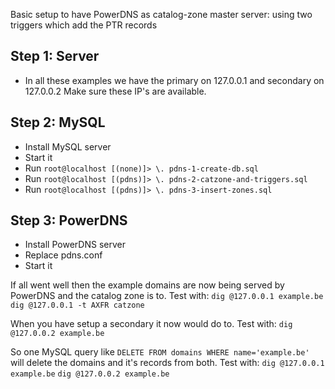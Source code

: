 Basic setup to have PowerDNS as catalog-zone master server:
using two triggers which add the PTR records

## Step 1: Server
- In all these examples we have the primary on 127.0.0.1 and secondary on 127.0.0.2
  Make sure these IP's are available.

## Step 2: MySQL
- Install MySQL server
- Start it
- Run `root@localhost [(none)]> \. pdns-1-create-db.sql`
- Run `root@localhost [(pdns)]> \. pdns-2-catzone-and-triggers.sql`
- Run `root@localhost [(pdns)]> \. pdns-3-insert-zones.sql`

## Step 3: PowerDNS
- Install PowerDNS server
- Replace pdns.conf
- Start it

If all went well then the example domains are now being served by PowerDNS and the catalog zone is to.
Test with:
`dig @127.0.0.1 example.be`
`dig @127.0.0.1 -t AXFR catzone`

When you have setup a secondary it now would do to.
Test with:
`dig @127.0.0.2 example.be`

So one MySQL query like `DELETE FROM domains WHERE name='example.be'` will delete the domains and it's records from both.
Test with:
`dig @127.0.0.1 example.be`
`dig @127.0.0.2 example.be`
